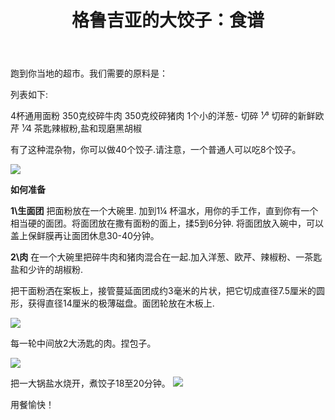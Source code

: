 ﻿---
language: zh
url: blog/georgia/post-4
template: blog_post
post_id: 4
title: 格鲁吉亚的大饺子：食谱
名称: 格鲁吉亚的大饺子：食谱
category_id: 1
---
跑到你当地的超市。我们需要的原料是：

列表如下:

4杯通用面粉
350克绞碎牛肉
350克绞碎猪肉
1个小的洋葱\- 切碎
¹⁄³ 切碎的新鲜欧芹
¹⁄4 茶匙辣椒粉,盐和现磨黑胡椒

有了这种混杂物，你可以做40个饺子.请注意，一个普通人可以吃8个饺子。

![](/library/blog/khinkali-part-4.jpg)

**如何准备**

**1\生面团**
把面粉放在一个大碗里. 加到1¼ 杯温水，用你的手工作，直到你有一个相当硬的面团。将面团放在撒有面粉的面上，揉5到6分钟. 将面团放入碗中，可以盖上保鲜膜再让面团休息30-40分钟。

**2\肉**
在一个大碗里把碎牛肉和猪肉混合在一起.加入洋葱、欧芹、辣椒粉、一茶匙盐和少许的胡椒粉. 



把干面粉洒在案板上，接管蔓延面团成约3毫米的片状，把它切成直径7.5厘米的圆形，获得直径14厘米的极薄磁盘。面团轮放在木板上.

![](/library/blog/khinkali-part-1.jpg)

每一轮中间放2大汤匙的肉。捏包子。

![](/library/blog/khinkali-part-2.jpg)

把一大锅盐水烧开，煮饺子18至20分钟。
![](/library/blog/khinkali-part-3.jpg)

 用餐愉快！ 

